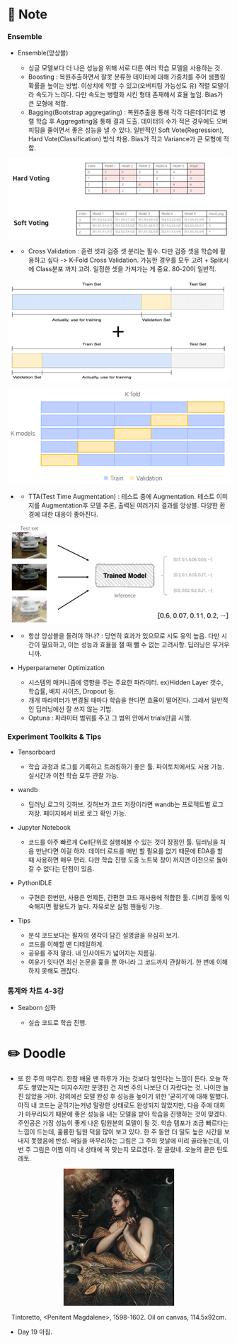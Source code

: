 # 📙 Note

### Ensemble

- Ensemble(앙상블)

  - 싱글 모델보다 더 나은 성능을 위해 서로 다른 여러 학습 모델을 사용하는 것.
  - Boosting : 복원추출하면서 잘못 분류한 데이터에 대해 가중치를 주어 샘플링 확률을 높이는 방법. 이상치에 약할 수 있고(오버피팅 가능성도 유) 직렬 모델이라 속도가 느리다. 다만 속도는 병렬화 시킨 형태 존재해서 효율 높임. Bias가 큰 모형에 적합.
  - Bagging(Bootstrap aggregating) : 복원추출을 통해 각각 다른데이터로 병렬 학습 후 Aggregating을 통해 결과 도출. 데이터의 수가 적은 경우에도 오버피팅을 줄이면서 좋은 성능을 낼 수 있다. 일반적인 Soft Vote(Regression), Hard Vote(Classification) 방식 차용. Bias가 작고 Variance가 큰 모형에 적합.
<p align="center"><img src="https://github.com/iamtrueline/Boostcamp_AI_Tech_Note/blob/main/images/day19_img00.PNG" alt="Voting"></p>

-
  - Cross Validation : 훈련 셋과 검증 셋 분리는 필수. 다만 검증 셋을 학습에 활용하고 싶다 -> K-Fold Cross Validation. 가능한 경우를 모두 고려 + Split시에 Class분포 까지 고려. 일정한 셋을 가져가는 게 중요. 80-20이 일반적.
<p align="center"><img src="https://github.com/iamtrueline/Boostcamp_AI_Tech_Note/blob/main/images/day19_img01.PNG" alt="K-Fold"></p>
<p align="center"><img src="https://github.com/iamtrueline/Boostcamp_AI_Tech_Note/blob/main/images/day19_img02.PNG" alt="K-Fold"></p>

-
  - TTA(Test Time Augmentation) : 테스트 중에 Augmentation. 테스트 이미지를 Augmentation후 모델 추론, 출력된 여러가지 결과를 앙상블. 다양한 환경에 대한 대응이 좋아진다.
<p align="center"><img src="https://github.com/iamtrueline/Boostcamp_AI_Tech_Note/blob/main/images/day19_img03.PNG" alt="TTA"></p>

-
  - 항상 앙상블을 돌려야 하나? : 당연히 효과가 있으므로 시도 유익 높음. 다만 시간이 필요하고, 이는 성능과 효율을 잴 때 뺄 수 없는 고려사항. 딥러닝은 무거우니까.

- Hyperparameter Optimization

  - 시스템의 매커니즘에 영향을 주는 주요한 파라미터. ex)Hidden Layer 갯수, 학습률, 배치 사이즈, Dropout 등.
  - 개개 파라미터가 변경될 때마다 학습을 한다면 효율이 떨어진다. 그래서 일반적인 딥러닝에선 잘 쓰지 않는 기법.
  - Optuna : 파라미터 범위를 주고 그 범위 안에서 trials만큼 시행.

### Experiment Toolkits & Tips

- Tensorboard

  - 학습 과정과 로그를 기록하고 트래킹하기 좋은 툴. 파이토치에서도 사용 가능. 실시간과 이전 학습 모두 관찰 가능.

- wandb

  - 딥러닝 로그의 깃허브. 깃허브가 코드 저장이라면 wandb는 프로젝트별 로그 저장. 페이지에서 바로 로그 확인 가능.

- Jupyter Notebook

  - 코드를 아주 빠르게 Cell단위로 실행해볼 수 있는 것이 장점인 툴. 딥러닝을 처음 만난다면 이걸 하자. 데이터 로드를 매번 할 필요를 없기 때문에 EDA를 할 때 사용하면 매우 편리. 다만 학습 진행 도중 노트북 창이 꺼지면 이전으로 돌아갈 수 없다는 단점이 있음.

- PythonIDLE 

  - 구현은 한번만, 사용은 언제든, 간편한 코드 재사용에 적합한 툴. 디버깅 툴에 익숙해지면 활용도가 높다. 자유로운 실험 핸들링 가능.

- Tips

  - 분석 코드보다는 필자의 생각이 담긴 설명글을 유심히 보기.
  - 코드를 이해할 땐 디테일하게.
  - 공유를 주저 말라. 내 인사이트가 넓어지는 지름길.
  - 여유가 잇다면 최신 논문을 훑을 뿐 아니라 그 코드까지 관찰하기. 한 번에 이해하지 못해도 괜찮다.

### 통계와 차트 4-3강

- Seaborn 심화

  - 실습 코드로 학습 진행.

# ✏️ Doodle

- 또 한 주의 마무리. 한참 배울 땐 하루가 가는 것보다 쌓인다는 느낌이 든다. 오늘 하루도 쌓였는지는 미지수지만 분명한 건 저번 주의 나보단 더 자랐다는 것. 나이만 늘진 않았을 거야. 강의에선 모델 완성 후 성능을 높이기 위한 '굳히기'에 대해 말했다. 아직 내 코드는 굳히기는커녕 말랑한 상태로도 완성되지 않았지만, 다음 주에 대회가 마무리되기 때문에 좋은 성능을 내는 모델을 받아 학습을 진행하는 것이 맞겠다. 주인공은 가장 성능이 좋게 나온 팀원분의 모델이 될 것. 학습 템포가 조금 빠르다는 느낌이 드는데, 훌륭한 팀원 덕을 많이 보고 있다. 한 주 동안 더 밀도 높은 시간을 보내지 못했음에 반성. 매일을 마무리하는 그림은 그 주의 첫날에 미리 골라놓는데, 이번 주 그림은 어쩜 이리 내 상태에 꼭 맞는지 모르겠다. 잘 골랐네. 오늘의 끝은 틴토레토.
<p align="center"><img src="https://github.com/iamtrueline/Boostcamp_AI_Tech_Note/blob/main/images/Tintoretto_1598_Penitent_Magdalene.jpg"></p>
<p align="center">Tintoretto, &ltPenitent Magdalene&gt, 1598-1602. Oil on canvas, 114.5x92cm.</p>

- Day 19 마침.
